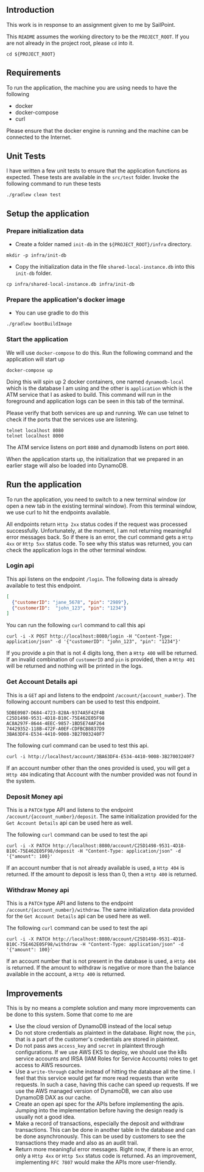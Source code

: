 ## Introduction 

This work is in response to an assignment given to me by SailPoint. 

This `README` assumes the working directory to be the `PROJECT_ROOT`. If you are not already in the project root, please `cd` into it.

```shell
cd ${PROJECT_ROOT}
```

## Requirements

To run the application, the machine you are using needs to have the following

* docker
* docker-compose
* curl

Please ensure that the docker engine is running and the machine can be connected to the Internet. 

## Unit Tests

I have written a few unit tests to ensure that the application functions as expected. These tests are available in the `src/test` folder. Invoke the following command to run these tests

```shell
./gradlew clean test
```

## Setup the application

### Prepare initialization data

* Create a folder named `init-db` in the `${PROJECT_ROOT}/infra` directory.
```shell
mkdir -p infra/init-db
```
* Copy the initialization data in the file `shared-local-instance.db` into this `init-db` folder. 
```shell
cp infra/shared-local-instance.db infra/init-db
```

### Prepare the application's docker image
* You can use gradle to do this
```shell
./gradlew bootBuildImage
```

### Start the application

We will use `docker-compose` to do this. Run the following command and the application will start up

```shell
docker-compose up
```

Doing this will spin up 2 docker containers, one named `dynamodb-local` which is the database I am using and the other is `application` which is the ATM service that I as asked to build. This command will run in the foreground and application logs can be seen in this tab of the terminal. 

Please verify that both services are up and running. We can use telnet to check if the ports that the services use are listening. 

```shell
telnet localhost 8080
telnet localhost 8000
```

The ATM service listens on port `8080` and dynamodb listens on port `8000`. 

When the application starts up, the initialization that we prepared in an earlier stage will also be loaded into DynamoDB. 

## Run the application

To run the application, you need to switch to a new terminal window (or open a new tab in the existing terminal window). From this terminal window, we use curl to hit the endpoints available.

All endpoints return `Http 2xx` status codes if the request was processed successfully. Unfortunately, at the moment, I am not returning meaningful error messages back. So if there is an error, the curl command gets a `Http 4xx` or `Http 5xx` status code. To see why this status was returned, you can check the application logs in the other terminal window. 

### Login api
This api listens on the endpoint `/login`. The following data is already available to test this endpoint. 
```json
[
  {"customerID": "jane_5678", "pin": "2989"},
  {"customerID":  "john_123", "pin": "1234"}
]
```
You can run the following `curl` command to call this api
```shell
curl -i -X POST http://localhost:8080/login -H "Content-Type: application/json" -d '{"customerID": "john_123", "pin": "1234"}'
```

If you provide a pin that is not 4 digits long, then a `Http 400` will be returned. If an invalid combination of `customerID` and `pin` is provided, then a `Http 401` will be returned and nothing will be printed in the logs. 

### Get Account Details api

This is a `GET` api and listens to the endpoint `/account/{account_number}`. The following account numbers can be used to test this endpoint. 
```text
5DBE0987-D684-4723-828A-9374A5F42F4B
C25D1498-9531-4D18-B10C-75E462E05F98
AC8A297F-8644-4EEC-9857-1BD5E74AF264
74429352-118B-472F-A0EF-CDFBCB8837D9
3BA63DF4-E534-4410-9008-3B27003240F7
```

The following curl command can be used to test this api.

```shell
curl -i http://localhost/account/3BA63DF4-E534-4410-9008-3B27003240F7
```

If an account number other than the ones provided is used, you will get a `Http 404` indicating that Account with the number provided was not found in the system. 

### Deposit Money api

This is a `PATCH` type API and listens to the endpoint `/account/{account_number}/deposit`. The same initialization provided for the `Get Account Details` api can be used here as well. 

The following `curl` command can be used to test the api

```shell
curl -i -X PATCH http://localhost:8080/account/C25D1498-9531-4D18-B10C-75E462E05F98/deposit -H "Content-Type: application/json" -d '{"amount": 100}'
```

If an account number that is not already available is used, a `Http 404` is returned. If the amount to deposit is less than 0, then a `Http 400` is returned. 

### Withdraw Money api 

This is a `PATCH` type API and listens to the endpoint `/account/{account_number}/withdraw`. The same initialization data provided for the `Get Account Details` api can be used here as well. 

The following `curl` command can be used to test the api

```shell
curl -i -X PATCH http://localhost:8080/account/C25D1498-9531-4D18-B10C-75E462E05F98/withdraw -H "Content-Type: application/json" -d '{"amount": 100}'
```

If an account number that is not present in the database is used, a `Http 404` is returned. If the amount to withdraw is negative or more than the balance available in the account, a `Http 400` is returned. 

## Improvements

This is by no means a complete solution and many more improvements can be done to this system. Some that come to me are

* Use the cloud version of DynamoDB instead of the local setup
* Do not store credentials as plaintext in the database. Right now, the `pin`, that is a part of the customer's credentials are stored in plaintext. 
* Do not pass aws `access_key` and `secret` in plaintext through configurations. If we use AWS EKS to deploy, we should use the k8s service accounts and IRSA (IAM Roles for Service Accounts) roles to get access to AWS resources. 
* Use a `write-through` cache instead of hitting the database all the time. I feel that this service would get far more read requests than write requests. In such a case, having this cache can speed up requests. If we use the AWS managed version of DynamoDB, we can also use DynamoDB DAX as our cache.
* Create an open api spec for the APIs before implementing the apis. Jumping into the implementation before having the design ready is usually not a good idea. 
* Make a record of transactions, especially the deposit and withdraw transactions. This can be done in another table in the database and can be done asynchronously. This can be used by customers to see the transactions they made and also as an audit trail. 
* Return more meaningful error messages. Right now, if there is an error, only a `Http 4xx` or `Http 5xx` status code is returned. As an improvement, implementing `RFC 7807` would make the APIs more user-friendly. 